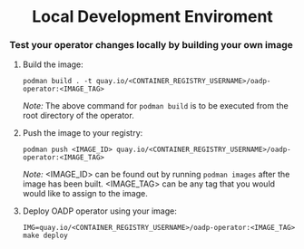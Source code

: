<h1 align="center">Local Development Enviroment</h1>

### Test your operator changes locally by building your own image

1. Build the image:

    ```
    podman build . -t quay.io/<CONTAINER_REGISTRY_USERNAME>/oadp-operator:<IMAGE_TAG>
    ```

    *Note:* The above command for `podman build` is to be executed from the root directory of the operator.

2. Push the image to your registry:

    ```
    podman push <IMAGE_ID> quay.io/<CONTAINER_REGISTRY_USERNAME>/oadp-operator:<IMAGE_TAG>
    ```

    *Note:* <IMAGE_ID> can be found out by running `podman images` after the image has been built.
    <IMAGE_TAG> can be any tag that you would would like to assign to the image.
    
3. Deploy OADP operator using your image:

    ```
    IMG=quay.io/<CONTAINER_REGISTRY_USERNAME>/oadp-operator:<IMAGE_TAG> make deploy
    ```
